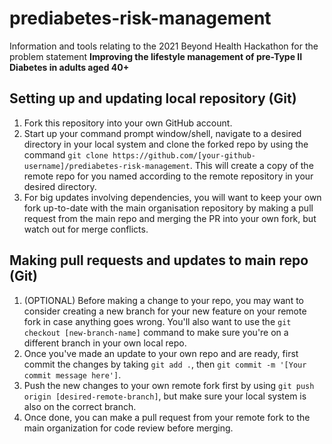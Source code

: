 # prediabetes-risk-management

Information and tools relating to the 2021 Beyond Health Hackathon for the problem statement **Improving the lifestyle management of pre-Type II Diabetes in adults aged 40+**

## Setting up and updating local repository (Git)

1. Fork this repository into your own GitHub account. 
1. Start up your command prompt window/shell, navigate to a desired directory in your local system and clone the forked repo by using the command `git clone https://github.com/[your-github-username]/prediabetes-risk-management`. This will create a copy of the remote repo for you named according to the remote repository in your desired directory.
1. For big updates involving dependencies, you will want to keep your own fork up-to-date with the main organisation repository by making a pull request from the main repo and merging the PR into your own fork, but watch out for merge conflicts.

## Making pull requests and updates to main repo (Git)
1. (OPTIONAL) Before making a change to your repo, you may want to consider creating a new branch for your new feature on your remote fork in case anything goes wrong. You'll also want to use the `git checkout [new-branch-name]` command to make sure you're on a different branch in your own local repo.
1. Once you've made an update to your own repo and are ready, first commit the changes by taking `git add .`, then `git commit -m '[Your commit message here']`.
1. Push the new changes to your own remote fork first by using `git push origin [desired-remote-branch]`, but make sure your local system is also on the correct branch. 
1. Once done, you can make a pull request from your remote fork to the main organization for code review before merging. 
